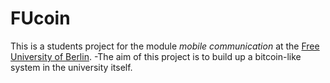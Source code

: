 # FUcoin

This is a students project for the module _mobile communication_ at the [Free University of Berlin](http://www.fu-berlin.de). 
-The aim of this project is to build up a bitcoin-like system in the university itself.
